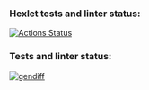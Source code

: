 ### Hexlet tests and linter status:
[![Actions Status](https://github.com/Nechetnaya/python-project-50/workflows/hexlet-check/badge.svg)](https://github.com/Nechetnaya/python-project-50/actions)

### Tests and linter status:
[![gendiff](https://github.com/Nechetnaya/python-project-50/actions/workflows/gendiff-actions.yml/badge.svg)](https://github.com/Nechetnaya/python-project-50/actions/workflows/gendiff-actions.yml)
